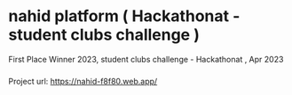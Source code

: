 # nahid platform ( Hackathonat - student clubs challenge )

First Place Winner 2023, student clubs challenge - Hackathonat , Apr 2023
###
Project url: https://nahid-f8f80.web.app/

